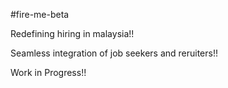 #fire-me-beta

Redefining hiring in malaysia!! 

Seamless integration of job seekers and reruiters!!

Work in Progress!! 
